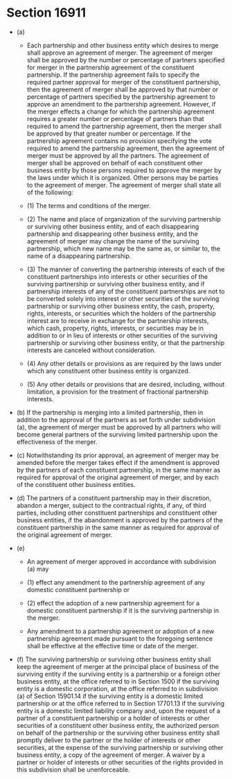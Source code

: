 # Section 16911

- (a) 

  - Each partnership and other business entity which desires to merge shall approve an agreement of merger. The agreement of merger shall be approved by the number or percentage of partners specified for merger in the partnership agreement of the constituent partnership. If the partnership agreement fails to specify the required partner approval for merger of the constituent partnership, then the agreement of merger shall be approved by that number or percentage of partners specified by the partnership agreement to approve an amendment to the partnership agreement. However, if the merger effects a change for which the partnership agreement requires a greater number or percentage of partners than that required to amend the partnership agreement, then the merger shall be approved by that greater number or percentage. If the partnership agreement contains no provision specifying the vote required to amend the partnership agreement, then the agreement of merger must be approved by all the partners. The agreement of merger shall be approved on behalf of each constituent other business entity by those persons required to approve the merger by the laws under which it is organized. Other persons may be parties to the agreement of merger. The agreement of merger shall state all of the following:

  - (1) The terms and conditions of the merger.

  - (2) The name and place of organization of the surviving partnership or surviving other business entity, and of each disappearing partnership and disappearing other business entity, and the agreement of merger may change the name of the surviving partnership, which new name may be the same as, or similar to, the name of a disappearing partnership.

  - (3) The manner of converting the partnership interests of each of the constituent partnerships into interests or other securities of the surviving partnership or surviving other business entity, and if partnership interests of any of the constituent partnerships are not to be converted solely into interest or other securities of the surviving partnership or surviving other business entity, the cash, property, rights, interests, or securities which the holders of the partnership interest are to receive in exchange for the partnership interests, which cash, property, rights, interests, or securities may be in addition to or in lieu of interests or other securities of the surviving partnership or surviving other business entity, or that the partnership interests are canceled without consideration.

  - (4) Any other details or provisions as are required by the laws under which any constituent other business entity is organized.

  - (5) Any other details or provisions that are desired, including, without limitation, a provision for the treatment of fractional partnership interests.

- (b) If the partnership is merging into a limited partnership, then in addition to the approval of the partners as set forth under subdivision (a), the agreement of merger must be approved by all partners who will become general partners of the surviving limited partnership upon the effectiveness of the merger.

- (c) Notwithstanding its prior approval, an agreement of merger may be amended before the merger takes effect if the amendment is approved by the partners of each constituent partnership, in the same manner as required for approval of the original agreement of merger, and by each of the constituent other business entities.

- (d) The partners of a constituent partnership may in their discretion, abandon a merger, subject to the contractual rights, if any, of third parties, including other constituent partnerships and constituent other business entities, if the abandonment is approved by the partners of the constituent partnership in the same manner as required for approval of the original agreement of merger.

- (e) 

  - An agreement of merger approved in accordance with subdivision (a) may

  - (1) effect any amendment to the partnership agreement of any domestic constituent partnership or

  - (2) effect the adoption of a new partnership agreement for a domestic constituent partnership if it is the surviving partnership in the merger.

  - Any amendment to a partnership agreement or adoption of a new partnership agreement made pursuant to the foregoing sentence shall be effective at the effective time or date of the merger.

- (f) The surviving partnership or surviving other business entity shall keep the agreement of merger at the principal place of business of the surviving entity if the surviving entity is a partnership or a foreign other business entity, at the office referred to in Section 1500 if the surviving entity is a domestic corporation, at the office referred to in subdivision (a) of Section 15901.14 if the surviving entity is a domestic limited partnership or at the office referred to in Section 17701.13 if the surviving entity is a domestic limited liability company and, upon the request of a partner of a constituent partnership or a holder of interests or other securities of a constituent other business entity, the authorized person on behalf of the partnership or the surviving other business entity shall promptly deliver to the partner or the holder of interests or other securities, at the expense of the surviving partnership or surviving other business entity, a copy of the agreement of merger. A waiver by a partner or holder of interests or other securities of the rights provided in this subdivision shall be unenforceable.